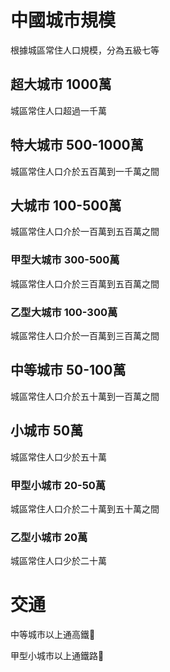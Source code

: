 # 中國城市規模

根據城區常住人口規模，分為五級七等

## 超大城市 1000萬

城區常住人口超過一千萬

## 特大城市 500-1000萬

城區常住人口介於五百萬到一千萬之間

## 大城市 100-500萬

城區常住人口介於一百萬到五百萬之間

### 甲型大城市 300-500萬

城區常住人口介於三百萬到五百萬之間

### 乙型大城市 100-300萬

城區常住人口介於一百萬到三百萬之間

## 中等城市 50-100萬

城區常住人口介於五十萬到一百萬之間

## 小城市 50萬

城區常住人口少於五十萬

### 甲型小城市 20-50萬

城區常住人口介於二十萬到五十萬之間

### 乙型小城市 20萬

城區常住人口少於二十萬

# 交通

中等城市以上通高鐵🚄

甲型小城市以上通鐵路🚞

